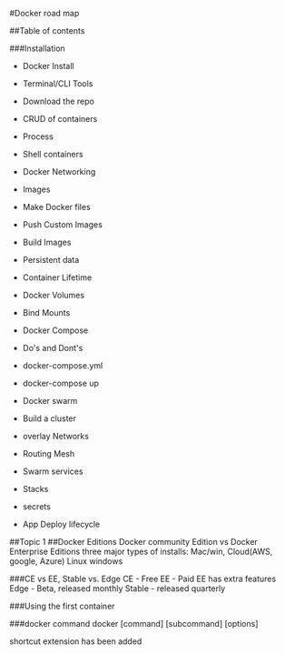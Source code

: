 #Docker road map

##Table of contents

###Installation
- Docker Install
- Terminal/CLI Tools
- Download the repo


- CRUD of containers
- Process
- Shell containers
- Docker Networking

- Images
- Make Docker files
- Push Custom Images
- Build Images

- Persistent data
- Container Lifetime
- Docker Volumes
- Bind Mounts


- Docker Compose
- Do's and Dont's
- docker-compose.yml
- docker-compose up

- Docker swarm
- Build a cluster
- overlay Networks
- Routing Mesh
- Swarm services
- Stacks
- secrets
- App Deploy lifecycle


##Topic 1
##Docker Editions
Docker community Edition vs Docker Enterprise Editions
three major types of installs: Mac/win, Cloud(AWS, google, Azure)
Linux
windows

###CE vs EE, Stable vs. Edge
CE - Free
EE - Paid
EE has extra features
Edge - Beta, released monthly
Stable - released quarterly

###Using the first container

###docker command
docker [command] [subcommand] [options]

shortcut extension has been added
